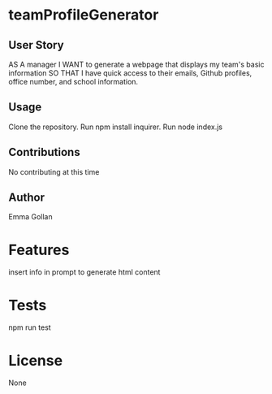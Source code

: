 # teamProfileGenerator

## User Story
AS A manager
I WANT to generate a webpage that displays my team's basic information
SO THAT I have quick access to their emails, Github profiles, office number, and school information.

## Usage
Clone the repository. Run npm install inquirer. Run node index.js

## Contributions
No contributing at this time

## Author
Emma Gollan

# Features
insert info in prompt to generate html content

# Tests
npm run test


# License
None
